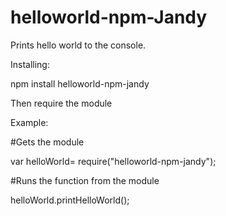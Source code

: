# helloworld-npm-Jandy
Prints hello world to the console.

Installing:

npm install helloworld-npm-jandy

Then require the module



Example:

#Gets the module 

var helloWorld= require("helloworld-npm-jandy");

#Runs the function from the module

helloWorld.printHelloWorld();

